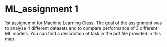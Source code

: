 # ML_assignment 1

1st assignemnt for Machine Learning Class. The goal of the assignment was to analyse 4 different datasets and to compare performance of 3 different ML models. You can find a descriotion of task in the pdf file provided in this map. 
